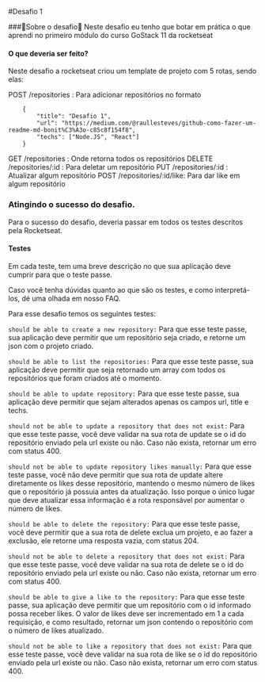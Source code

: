 #Desafio 1

###🚀Sobre o desafio🚀
Neste desafio eu tenho que botar em prática o que aprendi no primeiro módulo do curso GoStack 11 da rocketseat

#### O que deveria ser feito?
Neste desafio a rocketseat criou um template de projeto com 5 rotas, sendo elas:

POST /repositories : Para adicionar repositórios no formato
```
    {
        "title": "Desafio 1",
        "url": "https://medium.com/@raullesteves/github-como-fazer-um-readme-md-bonit%C3%A3o-c85c8f154f8",
        "techs": ["Node.JS", "React"]
    }
```
GET /repositories : Onde retorna todos os repositórios
DELETE /repositories/:id : Para deletar um repositório
PUT /repositories/:id : Atualizar algum repositório
POST /repositories/:id/like: Para dar like em algum repositório

### Atingindo o sucesso do desafio.
Para o sucesso do desafio, deveria passar em todos os testes descritos pela Rocketseat.

#### Testes

Em cada teste, tem uma breve descrição no que sua aplicação deve cumprir para que o teste passe.

Caso você tenha dúvidas quanto ao que são os testes, e como interpretá-los, dé uma olhada em nosso FAQ.

Para esse desafio temos os seguintes testes:

```should be able to create a new repository:``` Para que esse teste passe, sua aplicação deve permitir que um repositório seja criado, e retorne um json com o projeto criado.

```should be able to list the repositories:``` Para que esse teste passe, sua aplicação deve permitir que seja retornado um array com todos os repositórios que foram criados até o momento.

```should be able to update repository:``` Para que esse teste passe, sua aplicação deve permitir que sejam alterados apenas os campos url, title e techs.

```should not be able to update a repository that does not exist:``` Para que esse teste passe, você deve validar na sua rota de update se o id do repositório enviado pela url existe ou não. Caso não exista, retornar um erro com status 400.

```should not be able to update repository likes manually:``` Para que esse teste passe, você não deve permitir que sua rota de update altere diretamente os likes desse repositório, mantendo o mesmo número de likes que o repositório já possuia antes da atualização. Isso porque o único lugar que deve atualizar essa informação é a rota responsável por aumentar o número de likes.

```should be able to delete the repository:``` Para que esse teste passe, você deve permitir que a sua rota de delete exclua um projeto, e ao fazer a exclusão, ele retorne uma resposta vazia, com status 204.

```should not be able to delete a repository that does not exist:``` Para que esse teste passe, você deve validar na sua rota de delete se o id do repositório enviado pela url existe ou não. Caso não exista, retornar um erro com status 400.

```should be able to give a like to the repository:``` Para que esse teste passe, sua aplicação deve permitir que um repositório com o id informado possa receber likes. O valor de likes deve ser incrementado em 1 a cada requisição, e como resultado, retornar um json contendo o repositório com o número de likes atualizado.

```should not be able to like a repository that does not exist:``` Para que esse teste passe, você deve validar na sua rota de like se o id do repositório enviado pela url existe ou não. Caso não exista, retornar um erro com status 400.


